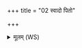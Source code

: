 +++
title = "02 स्वादो पितो"

+++
<details><summary>मूलम् (WS)</summary>

स्वादो पितो मधो पितो वयं त्वा ववृमहे ।  
अस्माकमविता भव ॥ २ ॥
</details>
